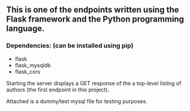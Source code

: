 ## This is one of the endpoints written using the Flask framework and the Python programming language.

### Dependencies: (can be installed using pip)
- flask
- flask_mysqldb
- flask_cors

Starting the server displays a GET response of the a top-level listing of authors (the first endpoint in this project).

Attached is a dummy/test mysql file for testing purposes.
